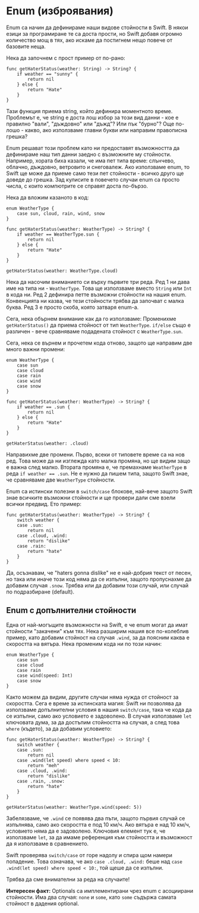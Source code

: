 # Enum (изброявания)

Enum са начин да дефинираме наши видове стойности в Swift. В някои езици за програмиране те са доста прости, но Swift добавя огромно количество мощ в тях, ако искаме да постигнем нещо повече от базовите неща.

Нека да започнем с прост пример от по-рано:

    func getHaterStatus(weather: String) -> String? {
        if weather == "sunny" {
            return nil
        } else {
            return "Hate"
        }
    }


Тази функция приема string, който дефинира моментното време. Проблемът е, че string е доста лош избор за този вид данни - кое е правилно "вали", "дъждовно" или "дъжд"? Или пък "бурно"? Още по-лошо - какво, ако използваме главни букви или направим правописна грешка?  

Enum решават този проблем като ни предоставят възможността да дефинираме наш тип данни заедно с възможните му стойности. Например, хората биха казали, че има пет типа време: слънчево, облачно, дъждовно, ветровито и снеговалеж. Ако използваме enum, то Swift ще може да приеме само тези пет стойности - всичко друго ще доведе до грешка. Зад кулисите в повечето случаи enum са просто числа, с които компютрите се справят доста по-бързо.

Нека да вложим казаното в код: 

    enum WeatherType {
        case sun, cloud, rain, wind, snow
    }

    func getHaterStatus(weather: WeatherType) -> String? {
        if weather == WeatherType.sun {
            return nil
        } else {
            return "Hate"
        }
    }

    getHaterStatus(weather: WeatherType.cloud)

Нека да насочим вниманието си върху първите три реда. Ред 1 ни дава име на типа ни - `WeatherType`. Това ще използваме вместо `String` или `Int` в кода ни. Ред 2 дефинира петте възможни стойности на нашия enum. Конвенцията ни казва, че тези стойности трябва да започват с малка буква. Ред 3 е просто скоба, която затваря enum-a.

Сега, нека обърнем внимание как да го използваме: Променихме `getHaterStatus()` да приема стойност от тип `WeatherType`. `if/else` също е различен - вече сравняваме подадената стойност с `WeatherType.sun`. 

Сега, нека се върнем и прочетем кода отново, защото ще направим две много важни промени:

    enum WeatherType {
        case sun
        case cloud
        case rain
        case wind
        case snow
    }

    func getHaterStatus(weather: WeatherType) -> String? {
        if weather == .sun {
            return nil
        } else {
            return "Hate"
        }
    }

    getHaterStatus(weather: .cloud)

Направихме две промени. Първо, всеки от типовете време са на нов ред. Това може да ни изглежда като малка промяна, но ще видим защо е важна след малко. Втората промяна е, че премахнаме `WeatherType` в реда `if weather == .sun`. Не е нужно да пишем типа, защото Swift знае, че сравняваме две `WeatherType` стойности.

Enum са истински полезни в `switch/case` блокове, най-вече защото Swift знае всичките възможни стойности и ще провери дали сме взели всички предвид. Ето пример:

    func getHaterStatus(weather: WeatherType) -> String? {
        switch weather {
        case .sun:
            return nil
        case .cloud, .wind:
            return "dislike"
        case .rain:
            return "hate"
        }
    }

Да, осъзнавам, че "haters gonna dislike" не е най-добрия текст от песен, но така или иначе този код няма да се изпълни, защото пропуснахме да добавим случая `.snow`. Трябва или да добавим този случай, или случай по подразбиране (default).

## Enum с допълнителни стойности 

Една от най-могъщите възможности на Swift, е че enum могат да имат стойности "закачени" към тях. Нека разширим нашия все по-колеблив пример, като добавим стойност на случая `.wind`, за да поясним каква е скоростта на вятъра. Нека променим кода ни по този начин:

    enum WeatherType {
        case sun
        case cloud
        case rain
        case wind(speed: Int)
        case snow
    }

Както можем да видим, другите случаи няма нужда от стойност за скоростта. Сега е време за истинската магия: Swift ни позволява да използваме допълнителни условия в нашия `switch/case`, така че кода да се изпълни, само ако условието е задоволено. В случая използваме `let` ключовата дума, за да достъпим стойността на случая, а след това `where` (където), за да добавим условието:

    func getHaterStatus(weather: WeatherType) -> String? {
        switch weather {
        case .sun:
            return nil
        case .wind(let speed) where speed < 10:
            return "meh"
        case .cloud, .wind:
            return "dislike"
        case .rain, .snow:
            return "hate"
        }
    }

    getHaterStatus(weather: WeatherType.wind(speed: 5))

Забелязваме, че `.wind` се появява два пъти, защото първия случай се изпълнява, само ако скоростта е под 10 км/ч. Ако вятъра е над 10 км/ч, условието няма да е задоволено. Ключовия елемент тук е, че използваме `let`, за да имаме референция към стойността и възможност да я използваме в сравнението. 

Swift проверява `switch/case` от горе надолу и спира щом намери попадение. Това означава, че ако `case .cloud, .wind:` беше над `case .wind(let speed) where speed < 10:`, той щеше да се изпълни.  

Трябва да сме внимателни за реда на случаите!

**Интересен факт:** Optionals са имплементирани чрез enum с асоциирани стойности. Има два случая: `none` и `some`, като `some` съдържа самата стойност в дадения optional.